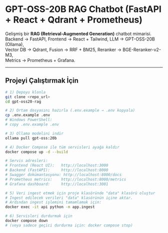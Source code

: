 # GPT-OSS-20B RAG Chatbot (FastAPI + React + Qdrant + Prometheus)

Gelişmiş bir **RAG (Retrieval-Augmented Generation)** chatbot mimarisi.  
Backend → FastAPI, Frontend → React + Tailwind, LLM → GPT-OSS-20B (Ollama),  
Vector DB → Qdrant, Fusion → RRF + BM25, Reranker → BGE-Reranker-v2-M3,  
Metrics → Prometheus + Grafana.

---

## Projeyi Çalıştırmak İçin

```bash
# 1) Depoyu klonla
git clone <repo_url>
cd gpt-oss20-rag

# 2) Ortam dosyasını hazırla (.env.example → .env kopyala)
cp .env.example .env
# Windows PowerShell:
# copy .env.example .env

# 3) Ollama modelini indir
ollama pull gpt-oss:20b

# 4) Docker Compose ile tüm servisleri ayağa kaldır
docker compose up -d --build

# Servis adresleri:
# Frontend (React UI):   http://localhost:3000
# Backend (FastAPI):     http://localhost:8000
# Swagger dokümantasyonu: http://localhost:8000/docs
# Prometheus metrics:    http://localhost:8000/metrics
# Grafana dashboard:     http://localhost:3001

# 5) Veri ingest etmek için proje klasöründe "data" klasörü oluştur
# Ingest edilecek verileri "data" klasörünün içine aktar.
# Ardından ingest işlemini tamamlamak için:
docker exec -it api python -m app.ingest

# 6) Servisleri durdurmak için
docker compose down
# (veya sadece geçici durdurma için: docker compose stop)
